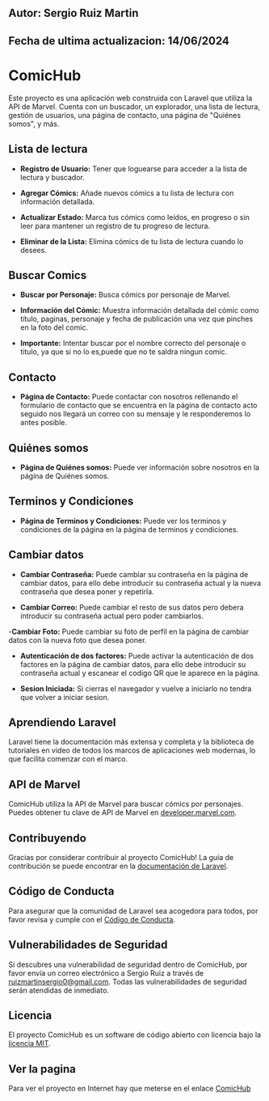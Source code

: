 ## Autor: Sergio Ruiz Martin
## Fecha de ultima actualizacion: 14/06/2024

# ComicHub

Este proyecto es una aplicación web construida con Laravel que utiliza la API de Marvel. Cuenta con un buscador, un explorador, una lista de lectura, gestión de usuarios, una página de contacto, una página de "Quiénes somos", y más.

## Lista de lectura

- **Registro de Usuario:** Tener que loguearse para acceder a la lista de lectura y buscador.

- **Agregar Cómics:** Añade nuevos cómics a tu lista de lectura con información detallada.

- **Actualizar Estado:** Marca tus cómics como leídos, en progreso o sin leer para mantener un registro de tu progreso de lectura.

- **Eliminar de la Lista:** Elimina cómics de tu lista de lectura cuando lo desees.

## Buscar Comics

- **Buscar por Personaje:** Busca cómics por personaje de Marvel.

- **Información del Cómic:** Muestra información detallada del cómic como título, paginas, personaje y fecha de publicación una vez que pinches en la foto del comic.

- **Importante:** Intentar buscar por el nombre correcto del personaje o titulo, ya que si no lo es,puede que no te saldra ningun comic.


## Contacto

- **Página de Contacto:** Puede contactar con nosotros rellenando el formulario de contacto que se encuentra en la página de contacto acto seguido nos llegará un correo con su mensaje y le responderemos lo antes posible.

## Quiénes somos

- **Página de Quiénes somos:** Puede ver información sobre nosotros en la página de Quiénes somos.

## Terminos y Condiciones

- **Página de Terminos y Condiciones:** Puede ver los terminos y condiciones de la página en la página de terminos y condiciones.


## Cambiar datos

- **Cambiar Contraseña:** Puede cambiar su contraseña en la página de cambiar datos, para ello debe introducir su contraseña actual y la nueva contraseña que desea poner y repetirla.

- **Cambiar Correo:** Puede cambiar el resto de sus datos pero debera introducir su contraseña actual pero poder cambiarlos.

-**Cambiar Foto:** Puede cambiar su foto de perfil en la página de cambiar datos con la nueva foto que desea poner.

- **Autenticación de dos factores:** Puede activar la autenticación de dos factores en la página de cambiar datos, para ello debe introducir su contraseña actual y escanear el codigo QR que le aparece en la página.

- **Sesion Iniciada:** Si cierras el navegador y vuelve a iniciarlo no tendra que volver a iniciar sesion.

## Aprendiendo Laravel

Laravel tiene la documentación más extensa y completa y la biblioteca de tutoriales en video de todos los marcos de aplicaciones web modernas, lo que facilita comenzar con el marco.

## API de Marvel

ComicHub utiliza la API de Marvel para buscar cómics por personajes. Puedes obtener tu clave de API de Marvel en [developer.marvel.com](https://developer.marvel.com).

## Contribuyendo

Gracias por considerar contribuir al proyecto ComicHub! La guía de contribución se puede encontrar en la [documentación de Laravel](https://laravel.com/docs/contributions).

## Código de Conducta

Para asegurar que la comunidad de Laravel sea acogedora para todos, por favor revisa y cumple con el [Código de Conducta](https://laravel.com/docs/contributions#code-of-conduct).

## Vulnerabilidades de Seguridad

Si descubres una vulnerabilidad de seguridad dentro de ComicHub, por favor envía un correo electrónico a Sergio Ruiz a través de [ruizmartinsergio0@gmail.com](mailto:ruizmartinsergio0@gmail.com). Todas las vulnerabilidades de seguridad serán atendidas de inmediato.

## Licencia

El proyecto ComicHub es un software de código abierto con licencia bajo la [licencia MIT](https://opensource.org/licenses/MIT).

## Ver la pagina

Para ver el proyecto en Internet hay que meterse en el enlace [ComicHub](http://188.166.146.80/)
